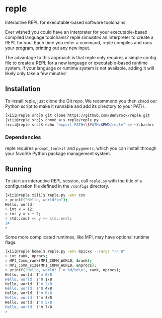 # reple
Interactive REPL for executable-based software toolchains.

Ever wished you could have an interpreter for your executable-based compiled language
toolchains?  reple *simulates* an interpreter to create a REPL for you.  Each time you
enter a command, reple compiles and runs your program, printing out any new input.

The advantage to this approach is that reple only requires a simple config file to
create a REPL for a new language or executable-based runtime system.  If your language
or runtime system is not available, adding it will likely only take a few minutes!

## Installation
To install reple, just clone the Git repo.  We recommend you then `chmod` our Python
script to make it runnable and add its directory to your PATH.

```Bash
[xiii@reple src]$ git clone https://github.com/BenBrock/reple.git
[xiii@reple src]$ chmod a+x reple/reple.py
[xiii@reple src]$ echo "export PATH=\$PATH:$PWD/reple" >> ~/.bashrc
```

### Dependencies
reple requires `prompt_toolkit` and `pygments`, which you can install through your favorite
Python package management system.

## Running
To start an interactive REPL session, call `reple.py` with the title of a configuration
file defined in the `/configs` directory.

```Bash
[xiii@reple xiii]$ reple.py -env cxx
> printf("Hello, world!\n");
Hello, world!
> int x = 12;
> int y = x + 2;
> std::cout << y << std::endl;
14
>
```

Some more complicated runtimes, like MPI, may have optional runtime flags.

```Bash
[xiii@reple home]$ reple.py -env mpicxx --rargs "-n 8"
> int rank, nprocs;
> MPI_Comm_rank(MPI_COMM_WORLD, &rank);
> MPI_Comm_size(MPI_COMM_WORLD, &nprocs);
> printf("Hello, world! I'm %d/%d\n", rank, nprocs);
Hello, world! I'm 0/8
Hello, world! I'm 1/8
Hello, world! I'm 2/8
Hello, world! I'm 4/8
Hello, world! I'm 6/8
Hello, world! I'm 3/8
Hello, world! I'm 5/8
Hello, world! I'm 7/8
> 
```
